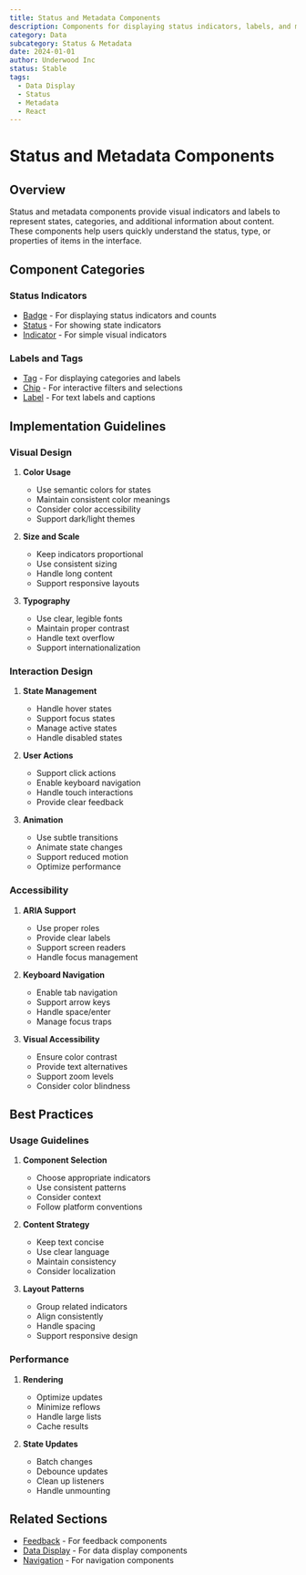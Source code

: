 ```yaml
---
title: Status and Metadata Components
description: Components for displaying status indicators, labels, and metadata
category: Data
subcategory: Status & Metadata
date: 2024-01-01
author: Underwood Inc
status: Stable
tags:
  - Data Display
  - Status
  - Metadata
  - React
---
```


# Status and Metadata Components

## Overview

Status and metadata components provide visual indicators and labels to represent states, categories, and additional information about content. These components help users quickly understand the status, type, or properties of items in the interface.

## Component Categories

### Status Indicators

- [Badge](./badge.md) - For displaying status indicators and counts
- [Status](./status.md) - For showing state indicators
- [Indicator](./indicator.md) - For simple visual indicators

### Labels and Tags

- [Tag](./tag.md) - For displaying categories and labels
- [Chip](./chip.md) - For interactive filters and selections
- [Label](./label.md) - For text labels and captions

## Implementation Guidelines

### Visual Design

1. **Color Usage**
   - Use semantic colors for states
   - Maintain consistent color meanings
   - Consider color accessibility
   - Support dark/light themes

2. **Size and Scale**
   - Keep indicators proportional
   - Use consistent sizing
   - Handle long content
   - Support responsive layouts

3. **Typography**
   - Use clear, legible fonts
   - Maintain proper contrast
   - Handle text overflow
   - Support internationalization

### Interaction Design

1. **State Management**
   - Handle hover states
   - Support focus states
   - Manage active states
   - Handle disabled states

2. **User Actions**
   - Support click actions
   - Enable keyboard navigation
   - Handle touch interactions
   - Provide clear feedback

3. **Animation**
   - Use subtle transitions
   - Animate state changes
   - Support reduced motion
   - Optimize performance

### Accessibility

1. **ARIA Support**
   - Use proper roles
   - Provide clear labels
   - Support screen readers
   - Handle focus management

2. **Keyboard Navigation**
   - Enable tab navigation
   - Support arrow keys
   - Handle space/enter
   - Manage focus traps

3. **Visual Accessibility**
   - Ensure color contrast
   - Provide text alternatives
   - Support zoom levels
   - Consider color blindness

## Best Practices

### Usage Guidelines

1. **Component Selection**
   - Choose appropriate indicators
   - Use consistent patterns
   - Consider context
   - Follow platform conventions

2. **Content Strategy**
   - Keep text concise
   - Use clear language
   - Maintain consistency
   - Consider localization

3. **Layout Patterns**
   - Group related indicators
   - Align consistently
   - Handle spacing
   - Support responsive design

### Performance

1. **Rendering**
   - Optimize updates
   - Minimize reflows
   - Handle large lists
   - Cache results

2. **State Updates**
   - Batch changes
   - Debounce updates
   - Clean up listeners
   - Handle unmounting

## Related Sections

- [Feedback](../feedback/index.md) - For feedback components
- [Data Display](../data/index.md) - For data display components
- [Navigation](../navigation/index.md) - For navigation components 
